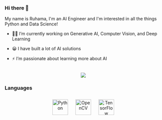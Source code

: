 ### Hi there 👋 
  
My name is Ruhama, I'm an AI Engineer and I'm interested in all the things Python and Data Science!  
  

- 👩‍💻 I’m currently working on Generative AI, Computer Vision, and Deep Learning  
  

- 😀 I have built a lot of AI solutions  
  

- ⚡ I’m passionate about learning more about AI  
  

<br/>  

<div align="center">
<img src="https://komarev.com/ghpvc/?username=ruhamamansoor&&style=flat-square" align="center" />
</div>  


### Languages  
<div align="center">  
<a href="https://www.python.org/" target="_blank"><img style="margin: 10px" src="https://profilinator.rishav.dev/skills-assets/python-original.svg" alt="Python" height="50" /></a>  
<a href="https://opencv.org/" target="_blank"><img style="margin: 10px" src="https://profilinator.rishav.dev/skills-assets/opencv-icon.svg" alt="OpenCV" height="50" /></a>  
<a href="https://www.tensorflow.org/" target="_blank"><img style="margin: 10px" src="https://profilinator.rishav.dev/skills-assets/tensorflow-icon.svg" alt="TensorFlow" height="50" /></a>  
</div>

</div>  




